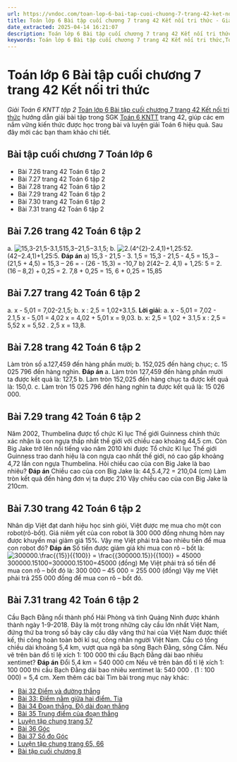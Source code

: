 ```yaml
---
url: https://vndoc.com/toan-lop-6-bai-tap-cuoi-chuong-7-trang-42-ket-noi-tri-thuc-244707
title: Toán lớp 6 Bài tập cuối chương 7 trang 42 Kết nối tri thức - Giải Toán 6 KNTT tập 2 - VnDoc.com
date_extracted: 2025-04-14 16:21:07
description: Toán lớp 6 Bài tập cuối chương 7 trang 42 Kết nối tri thức Có lời giải chi tiết cho từng bài tập cho các em học sinh tham khảo luyện Giải Toán 6 sách Kết nối tri thức với cuộc sống tập 2.
keywords: Toán lớp 6 Bài tập cuối chương 7 trang 42 Kết nối tri thức,Toán lớp 6 trang 42 tập 2 kết nối tri thức,Giải Toán 6 kết nối tri thức bài trang 42,toán lớp 6 kết nối tri thức trang 42,toán 6,toán lớp 6,giải toán 6 tập 2 kết nối tri thức,giải toán 6 trang 42 Kết nối tri thức,Toán lớp 6 trang 42 kết nối tri thức,Toán lớp 6 Bài tập cuối chương 7 kết nối tri thức,Bài tập cuối chương 7 toán lớp 6,toán lớp 6 trang 42,toán 6 trang 42
---
```


# Toán lớp 6 Bài tập cuối chương 7 trang 42 Kết nối tri thức
 _Giải Toán 6 KNTT tập 2_
[Toán lớp 6 Bài tập cuối chương 7 trang 42 Kết nối tri thức](<https://vndoc.com/toan-lop-6-bai-tap-cuoi-chuong-7-trang-42-ket-noi-tri-thuc-244707>) hướng dẫn giải bài tập trong SGK [Toán 6 KNTT](<https://vndoc.com/toan-6-ket-noi-tri-thuc>) trang 42, giúp các em nắm vững kiến thức được học trong bài và luyện giải Toán 6 hiệu quả. Sau đây mời các bạn tham khảo chi tiết.
## Bài tập cuối chương 7 Toán lớp 6
  * Bài 7.26 trang 42 Toán 6 tập 2
  * Bài 7.27 trang 42 Toán 6 tập 2
  * Bài 7.28 trang 42 Toán 6 tập 2
  * Bài 7.29 trang 42 Toán 6 tập 2
  * Bài 7.30 trang 42 Toán 6 tập 2
  * Bài 7.31 trang 42 Toán 6 tập 2

## Bài 7.26 trang 42 Toán 6 tập 2
a. ![15,3-21,5-3.1,5](https://i.vdoc.vn/data/image/blank.png)15,3−21,5−3.1,5;
b. ![2.\(4^{2}-2.4,1\)+1,25:5](https://i.vdoc.vn/data/image/blank.png)2.\(42−2.4,1\)+1,25:5.
**Đáp án**
a\) 15,3 - 21,5 - 3. 1,5
= 15,3 - 21,5 - 4,5
= 15,3 – \(21,5 + 4,5\)
= 15,3 – 26
= - \(26 - 15,3\)
= -10,7
b\) 2\(42– 2. 4,1\) + 1,25: 5
= 2. \(16 – 8,2\) + 0,25
= 2. 7,8 + 0,25
= 15, 6 + 0,25
= 15,85
## Bài 7.27 trang 42 Toán 6 tập 2
a. x - 5,01 = 7,02-2.1,5;
b. x : 2,5 = 1,02+3.1,5.
**Lời giải:**
a. x - 5,01 = 7,02 - 2.1,5
x - 5,01 = 4,02
x = 4,02 + 5,01
x = 9,03.
b. x: 2,5 = 1,02 + 3.1,5
x : 2,5 = 5,52
x = 5,52 . 2,5
x = 13,8.
## Bài 7.28 trang 42 Toán 6 tập 2
Làm tròn số
a.127,459 đến hàng phần mười;
b. 152,025 đến hàng chục;
c. 15 025 796 đến hàng nghìn.
**Đáp án**
a. Làm tròn 127,459 đến hàng phần mười ta được kết quả là: 127,5
b. Làm tròn 152,025 đến hàng chục ta được kết quả là: 150,0.
c. Làm tròn 15 025 796 đến hàng nghìn ta được kết quả là: 15 026 000.
## Bài 7.29 trang 42 Toán 6 tập 2
Năm 2002, Thumbelina được tổ chức Kỉ lục Thế giới Guinness chính thức xác nhận là con ngựa thấp nhất thế giới với chiều cao khoảng 44,5 cm. Còn Big Jake trở lên nổi tiếng vào năm 2010 khi được Tổ chức Kỉ lục Thế giới Guinness trao danh hiệu là con ngựa cao nhất thế giới, nó cao gấp khoảng 4,72 lần con ngựa Thumbelina. Hỏi chiều cao của con Big Jake là bao nhiêu?
**Đáp án**
Chiều cao của con Big Jake là:
44,5.4,72 = 210,04 \(cm\)
Làm tròn kết quả đến hàng đơn vị ta được 210
Vậy chiều cao của con Big Jake là 210cm.
## Bài 7.30 trang 42 Toán 6 tập 2
Nhân dịp Việt đạt danh hiệu học sinh giỏi, Việt được mẹ mua cho một con robot\(rô-bốt\). Giá niêm yết của con robot là 300 000 đồng nhưng hôm nay được khuyến mại giảm giá 15%. Vậy mẹ Việt phải trả bao nhiêu tiền để mua con robot đó?
**Đáp án**
Số tiền được giảm giá khi mua con rô – bốt là:
![300000.\\frac{{15}}{{100}} = \\frac{{300000.15}}{{100}} = 45000](https://i.vdoc.vn/data/image/blank.png)300000.15100=300000.15100=45000 \(đồng\)
Mẹ Việt phải trả số tiền để mua con rô – bốt đó là:
300 000 – 45 000 = 255 000 \(đồng\)
Vậy mẹ Việt phải trả 255 000 đồng để mua con rô – bốt đó.
## Bài 7.31 trang 42 Toán 6 tập 2
Cầu Bạch Đằng nổi thành phố Hải Phòng và tỉnh Quảng Ninh được khánh thành ngày 1-9-2018. Đây là một trong những cây cầu lớn nhất Việt Nam, đứng thứ ba trong số bảy cây cầu dây văng thứ hai của Việt Nam được thiết kế, thi công hoàn toàn bởi kĩ sư, công nhân người Việt Nam. Cầu có tổng chiều dài khoảng 5,4 km, vượt qua ngã ba sông Bạch Đằng, sông Cấm.
Nếu vẽ trên bản đồ tỉ lệ xích 1: 100 000 thì cầu Bạch Đằng dài bao nhiêu xentimet?
**Đáp án**
Đổi 5,4 km = 540 000 cm
Nếu vẽ trên bản đồ tỉ lệ xích 1: 100 000 thì cầu Bạch Đằng dài bao nhiêu xentimet là:
540 000 . \(1 : 100 000\) = 5,4 cm.
Xem thêm các bài Tìm bài trong mục này khác:
  * [Bài 32 Điểm và đường thẳng](</toan-lop-6-bai-32-diem-va-duong-thang-248442>)
  * [Bài 33: Điểm nằm giữa hai điểm. Tia](</toan-lop-6-bai-33-diem-nam-giua-hai-diem-tia-248444>)
  * [Bài 34 Đoạn thẳng. Độ dài đoạn thẳng](</toan-lop-6-bai-34-doan-thang-do-dai-doan-thang-248877>)
  * [Bài 35 Trung điểm của đoạn thẳng](</toan-lop-6-bai-35-trung-diem-cua-doan-thang-248882>)
  * [Luyện tập chung trang 57](</toan-lop-6-luyen-tap-chung-trang-57-ket-noi-tri-thuc-248887>)
  * [Bài 36 Góc ](</toan-lop-6-bai-36-goc-256302>)
  * [ Bài 37 Số đo Góc ](</toan-lop-6-bai-37-so-do-goc-256305>)
  * [Luyện tập chung trang 65, 66 ](</toan-lop-6-luyen-tap-chung-trang-65-ket-noi-tri-thuc-256317>)
  * [Bài tập cuối chương 8 ](</toan-lop-6-trang-67-bai-tap-cuoi-chuong-8-256320>)

